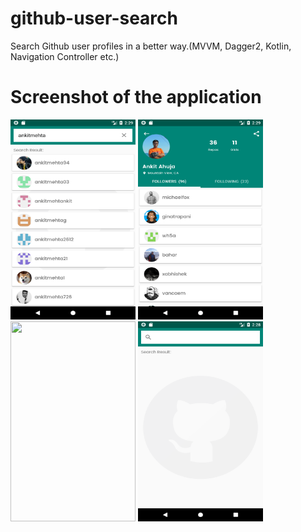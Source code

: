 # github-user-search
Search Github user profiles in a better way.(MVVM, Dagger2, Kotlin, Navigation Controller etc.)

# Screenshot of the application
<img src = "screenshots/search_result_page.png" width=200 height=320>
<img src = "screenshots/user_profile_page.png" width=200 height=320>
<img src = "screenshots/share_intent_page.png" width=200 height=320>
<img src = "screenshots/search_empty_page.png" width=200 height=320>
